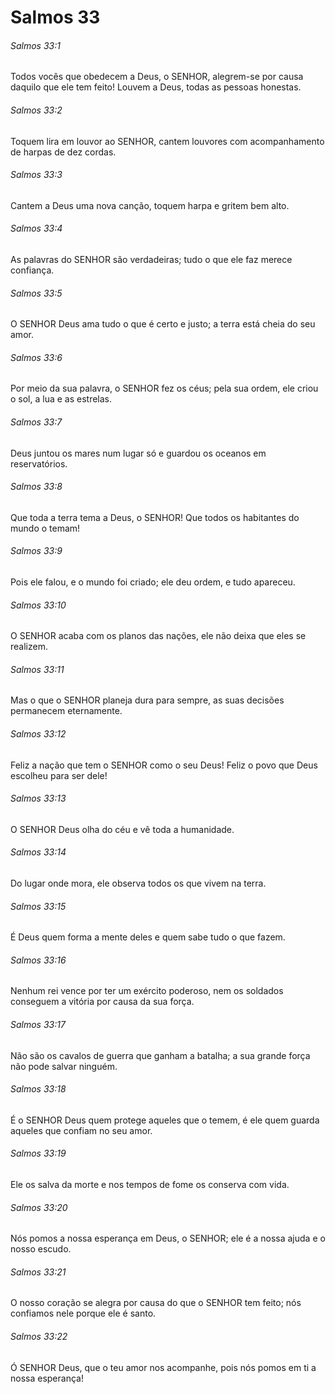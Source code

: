 # Salmos 33

###### Salmos 33:1

Todos vocês que obedecem a Deus, o SENHOR, alegrem-se por causa daquilo que ele tem feito! Louvem a Deus, todas as pessoas honestas.

###### Salmos 33:2

Toquem lira em louvor ao SENHOR, cantem louvores com acompanhamento de harpas de dez cordas.

###### Salmos 33:3

Cantem a Deus uma nova canção, toquem harpa e gritem bem alto.

###### Salmos 33:4

As palavras do SENHOR são verdadeiras; tudo o que ele faz merece confiança.

###### Salmos 33:5

O SENHOR Deus ama tudo o que é certo e justo; a terra está cheia do seu amor.

###### Salmos 33:6

Por meio da sua palavra, o SENHOR fez os céus; pela sua ordem, ele criou o sol, a lua e as estrelas.

###### Salmos 33:7

Deus juntou os mares num lugar só e guardou os oceanos em reservatórios.

###### Salmos 33:8

Que toda a terra tema a Deus, o SENHOR! Que todos os habitantes do mundo o temam!

###### Salmos 33:9

Pois ele falou, e o mundo foi criado; ele deu ordem, e tudo apareceu.

###### Salmos 33:10

O SENHOR acaba com os planos das nações, ele não deixa que eles se realizem.

###### Salmos 33:11

Mas o que o SENHOR planeja dura para sempre, as suas decisões permanecem eternamente.

###### Salmos 33:12

Feliz a nação que tem o SENHOR como o seu Deus! Feliz o povo que Deus escolheu para ser dele!

###### Salmos 33:13

O SENHOR Deus olha do céu e vê toda a humanidade.

###### Salmos 33:14

Do lugar onde mora, ele observa todos os que vivem na terra.

###### Salmos 33:15

É Deus quem forma a mente deles e quem sabe tudo o que fazem.

###### Salmos 33:16

Nenhum rei vence por ter um exército poderoso, nem os soldados conseguem a vitória por causa da sua força.

###### Salmos 33:17

Não são os cavalos de guerra que ganham a batalha; a sua grande força não pode salvar ninguém.

###### Salmos 33:18

É o SENHOR Deus quem protege aqueles que o temem, é ele quem guarda aqueles que confiam no seu amor.

###### Salmos 33:19

Ele os salva da morte e nos tempos de fome os conserva com vida.

###### Salmos 33:20

Nós pomos a nossa esperança em Deus, o SENHOR; ele é a nossa ajuda e o nosso escudo.

###### Salmos 33:21

O nosso coração se alegra por causa do que o SENHOR tem feito; nós confiamos nele porque ele é santo.

###### Salmos 33:22

Ó SENHOR Deus, que o teu amor nos acompanhe, pois nós pomos em ti a nossa esperança!

